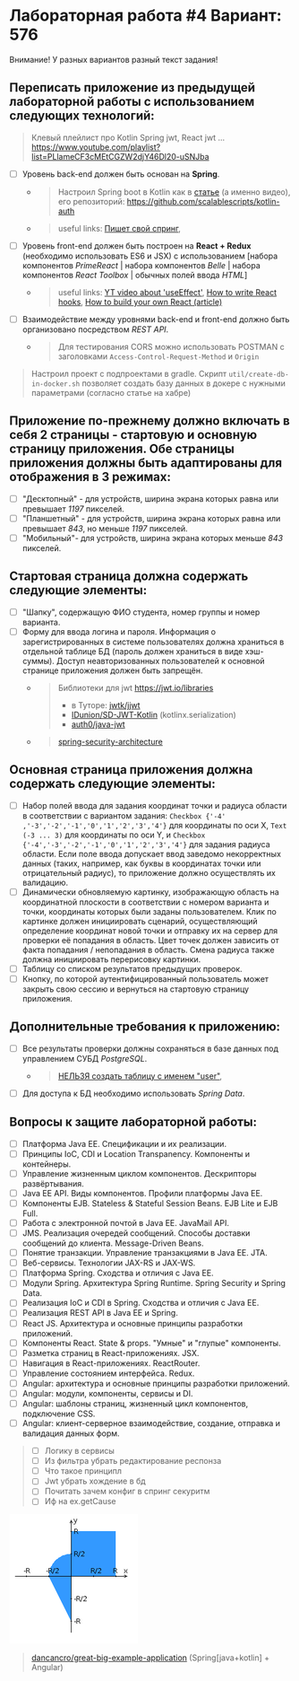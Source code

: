 # Лабораторная работа #4 Вариант: 576
Внимание! У разных вариантов разный текст задания!

## Переписать приложение из предыдущей лабораторной работы с использованием следующих технологий:
> Клевый плейлист про Kotlin Spring jwt, React jwt ... https://www.youtube.com/playlist?list=PLlameCF3cMEtCGZW2djY46Dl20-uSNJba
- [ ] Уровень back-end должен быть основан на __Spring__.
  - > Настроил Spring boot в Kotlin как
    в [статье](https://scalablescripts.medium.com/kotlin-api-authentication-using-jwt-spring-boot-jwt-authentication-6e4c099e1c2) 
    (а именно видео), его репозиторий: https://github.com/scalablescripts/kotlin-auth 
  - > useful links: [Пишет свой спринг](https://youtu.be/rd6wxPzXQvo),
- [ ] Уровень front-end должен быть построен на __React + Redux__ (необходимо использовать ES6 и JSX) с
  использованием [набора компонентов _PrimeReact_ | набора компонентов _Belle_ | набора компонентов _React
  Toolbox_ | обычных полей ввода _HTML_]
  - > useful links: [YT video about 'useEffect'](https://youtu.be/bGzanfKVFeU), 
    > [How to write React hooks](https://youtu.be/KJP1E-Y-xyo), 
    > [How to build your own React (article)](https://pomb.us/build-your-own-react/)
- [ ] Взаимодействие между уровнями back-end и front-end должно быть организовано посредством _REST API_.
  - > Для тестирования CORS можно использовать POSTMAN с заголовками `Access-Control-Request-Method` и `Origin`

> Настроил проект с подпроектами в gradle. Скрипт `util/create-db-in-docker.sh` позволяет создать базу данных в докере с
> нужными параметрами (согласно статье на хабре)


## Приложение по-прежнему должно включать в себя 2 страницы - стартовую и основную страницу приложения. Обе страницы приложения должны быть адаптированы для отображения в 3 режимах:

- [ ] "Десктопный" - для устройств, ширина экрана которых равна или превышает _1197_ пикселей.
- [ ] "Планшетный" - для устройств, ширина экрана которых равна или превышает _843_, но меньше _1197_ пикселей.
- [ ] "Мобильный"- для устройств, ширина экрана которых меньше _843_ пикселей.

## __Стартовая страница__ должна содержать следующие элементы:

- [ ] "Шапку", содержащую ФИО студента, номер группы и номер варианта.
- [ ] Форму для ввода логина и пароля. Информация о зарегистрированных в системе пользователях должна храниться в
  отдельной таблице БД (пароль должен храниться в виде хэш-суммы). Доступ неавторизованных пользователей к основной
  странице приложения должен быть запрещён.
  - > Библиотеки для jwt https://jwt.io/libraries
    > - в Туторе: [jwtk/jjwt](https://github.com/jwtk/jjwt)
    > - [IDunion/SD-JWT-Kotlin](https://github.com/IDunion/SD-JWT-Kotlin) (kotlinx.serialization)
    > - [auth0/java-jwt](https://github.com/auth0/java-jwt)
  - > [spring-security-architecture](https://spring.io/guides/topicals/spring-security-architecture)

## __Основная страница__ приложения должна содержать следующие элементы:

- [ ] Набор полей ввода для задания координат точки и радиуса области в соответствии с вариантом задания: `Checkbox {'-4'
  ,'-3','-2','-1','0','1','2','3','4'}` для координаты по оси X, `Text (-3 ... 3)` для координаты по оси Y, и `Checkbox
  {'-4','-3','-2','-1','0','1','2','3','4'}` для задания радиуса области. Если поле ввода допускает ввод заведомо
  некорректных данных (таких, например, как буквы в координатах точки или отрицательный радиус), то приложение должно
  осуществлять их валидацию.
- [ ] Динамически обновляемую картинку, изображающую область на координатной плоскости в соответствии с номером варианта
  и точки, координаты которых были заданы пользователем. Клик по картинке должен инициировать сценарий, осуществляющий
  определение координат новой точки и отправку их на сервер для проверки её попадания в область. Цвет точек должен
  зависить от факта попадания / непопадания в область. Смена радиуса также должна инициировать перерисовку картинки.
- [ ] Таблицу со списком результатов предыдущих проверок.
- [ ] Кнопку, по которой аутентифицированный пользователь может закрыть свою сессию и вернуться на стартовую страницу
  приложения.

## Дополнительные требования к приложению:

- [ ] Все результаты проверки должны сохраняться в базе данных под управлением СУБД _PostgreSQL_.
  - > [НЕЛЬЗЯ создать таблицу c именем "user"](https://stackoverflow.com/questions/22256124/cannot-create-a-database-table-named-user-in-postgresql),
- [ ] Для доступа к БД необходимо использовать _Spring Data_.

## Вопросы к защите лабораторной работы:

- [ ] Платформа Java EE. Спецификации и их реализации.
- [ ] Принципы IoC, CDI и Location Transpanency. Компоненты и контейнеры.
- [ ] Управление жизненным циклом компонентов. Дескрипторы развёртывания.
- [ ] Java EE API. Виды компонентов. Профили платформы Java EE.
- [ ] Компоненты EJB. Stateless & Stateful Session Beans. EJB Lite и EJB Full.
- [ ] Работа с электронной почтой в Java EE. JavaMail API.
- [ ] JMS. Реализация очередей сообщений. Способы доставки сообщений до клиента. Message-Driven Beans.
- [ ] Понятие транзакции. Управление транзакциями в Java EE. JTA.
- [ ] Веб-сервисы. Технологии JAX-RS и JAX-WS.
- [ ] Платформа Spring. Сходства и отличия с Java EE.
- [ ] Модули Spring. Архитектура Spring Runtime. Spring Security и Spring Data.
- [ ] Реализация IoC и CDI в Spring. Сходства и отличия с Java EE.
- [ ] Реализация REST API в Java EE и Spring.
- [ ] React JS. Архитектура и основные принципы разработки приложений.
- [ ] Компоненты React. State & props. "Умные" и "глупые" компоненты.
- [ ] Разметка страниц в React-приложениях. JSX.
- [ ] Навигация в React-приложениях. ReactRouter.
- [ ] Управление состоянием интерфейса. Redux.
- [ ] Angular: архитектура и основные принципы разработки приложений.
- [ ] Angular: модули, компоненты, сервисы и DI.
- [ ] Angular: шаблоны страниц, жизненный цикл компонентов, подключение CSS.
- [ ] Angular: клиент-серверное взаимодействие, создание, отправка и валидация данных форм.

> - [ ] Логику в сервисы
> - [ ] Из фильтра убрать редактирование респонза
> - [ ] Что такое принципл
> - [ ] Jwt убрать хождение в бд
> - [ ] Почитать зачем конфиг в спринг секуритм
> - [ ] Иф на ex.getCause

![areas](areas.png)

> [dancancro/great-big-example-application](https://github.com/dancancro/great-big-example-application) (Spring[java+kotlin] + Angular)
